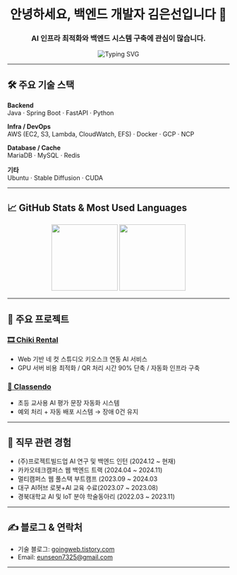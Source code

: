 <h1 align="center">안녕하세요, 백엔드 개발자 김은선입니다 👋</h1>
<h3 align="center">AI 인프라 최적화와 백엔드 시스템 구축에 관심이 많습니다.</h3>

<p align="center">
  <img src="https://readme-typing-svg.demolab.com?font=Fira+Code&pause=1000&center=true&vCenter=true&width=435&lines=Backend+Developer;AI+Infra+%7C+FastAPI+%7C+Spring+Boot+%7C+Docker;Cloud+%7C+GPU+%7C+Stable+Diffusion" alt="Typing SVG" />
</p>

---

## 🛠️ 주요 기술 스택

**Backend**  
Java · Spring Boot · FastAPI · Python  

**Infra / DevOps**  
AWS (EC2, S3, Lambda, CloudWatch, EFS) · Docker · GCP  · NCP

**Database / Cache**  
MariaDB · MySQL · Redis  

**기타**  
Ubuntu · Stable Diffusion · CUDA  

---

## 📈 GitHub Stats & Most Used Languages

<p align="center">
  <img src="https://github-readme-stats.vercel.app/api?username=eunsoni&show_icons=true&theme=radical" height="150"/>
  <img src="https://github-readme-stats.vercel.app/api/top-langs/?username=eunsoni&layout=compact&theme=radical" height="150"/>
</p>

---

## 🎯 주요 프로젝트

### [🎞 Chiki Rental](https://www.chiki.ai/)
- Web 기반 네 컷 스튜디오 키오스크 연동 AI 서비스
- GPU 서버 비용 최적화 / QR 처리 시간 90% 단축 / 자동화 인프라 구축

### [🧠 Classendo](https://service.classendo.ai/)
- 초등 교사용 AI 평가 문장 자동화 시스템
- 예외 처리 + 자동 배포 시스템 → 장애 0건 유지

---

## 🐣 직무 관련 경험
- (주)프로젝트빌드업 AI 연구 및 백엔드 인턴 (2024.12 ~ 현재)
- 카카오테크캠퍼스 웹 백엔드 트랙 (2024.04 ~ 2024.11)
- 멀티캠퍼스 웹 풀스택 부트캠프 (2023.09 ~ 2024.03
- 대구 AI허브 로봇+AI 교육 수료(2023.07 ~ 2023.08)
- 경북대학교 AI 및 IoT 분야 학술동아리 (2022.03 ~ 2023.11)

---

## ✍️ 블로그 & 연락처

- 기술 블로그: [goingweb.tistory.com](https://goingweb.tistory.com/)
- Email: eunseon7325@gmail.com

---

<p align="center">
  <img src="https://komarev.com/ghpvc/?username=eunsoni&style=flat-square&color=blue" alt=""/>
</p>
